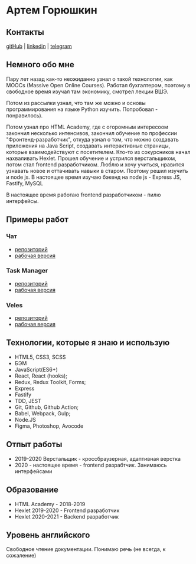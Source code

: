 # Артем Горюшкин

## Контакты

[gitHub](https://github.com/gorushkin) | [linkedin](https://www.linkedin.com/in/gorushkin/) | [telegram](http://t.me/artyomgorushkin)


## Немного обо мне

Пару лет назад как-то неожиданно узнал о такой технологии, как MOOCs (Massive Open Online Courses). Работал бухгалтером, поэтому в свободное время изучал там экономику, смотрел лекции ВШЭ.

Потом из рассылки узнал, что там же можно и основы программирования на языке Python изучить. Попробовал - понравилось).

Потом узнал про HTML Academy, где с огоромным интересоом закончил несколько интенсивов, закончил обучение по профессии "Фронтенд-разработчик", откуда узнал о том, что можно создавать приложения на Java Script, создавать интерактивные страницы, которые взаимодействуют с посетителем. Кто-то из сокурсников начал нахваливать Hexlet. Прошел обучение и устрился верстальщиком, потом стал frontend разработчиком. Люблю и хочу учиться, нравится узнавать новое и оттачивать навыки в старом. Поэтому решил изучить и node js. В настоящее время изучаю бэкенд на node js - Express JS, Fastify, MySQL

В настоящее время работаю frontend разработчиком - пилю интерфейсы.



## Примеры работ
### Чат

* [репозиторий](https://github.com/gorushkin/frontend-project-lvl1)
* [рабочая версия](https://polar-thicket-77600.herokuapp.com/)

### Task Manager

* [репозиторий](https://github.com/gorushkin/taskmanager)
* [рабочая версия](https://taskmanager-gav.herokuapp.com/)

### Veles

* [репозиторий](https://github.com/gorushkin/veles)
* [рабочая версия](https://gorushkin.github.io/veles/)

## Технологии, которые я знаю и использую

* HTML5, CSS3, SCSS
* БЭМ
* JavaScript(ES6+)
* React, React (hooks);
* Redux, Redux Toolkit, Forms;
* Express
* Fastify
* TDD, JEST
* Git, Github, Github Action;
* Babel, Webpack, Gulp;
* Node.JS
* Figma, Photoshop, Avocode

## Отпыт работы

* 2019-2020 Верстальщик - кроссбраузерная, адаптивная верстка
* 2020 - настоящее время - frontend разрабтчик. Занимаюсь интерфейсами

## Образование

* HTML Academy - 2018-2019
* Hexlet 2019-2020 - Frontend разработчик
* Hexlet 2020-2021 - Backend разработчик

## Уровень английского

Свободное чтение документации. Понимаю речь (не всегда, к сожаление)
